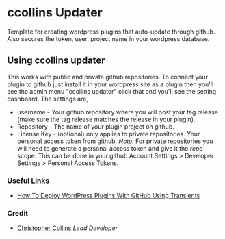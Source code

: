 # ccollins Updater
Template for creating wordpress plugins that auto-update through github. Also secures the token, user, project name in your wordpress database.

## Using ccollins updater
This works with public and private github repositories. To connect your plugin to github just install it in your wordpress site as a plugin then you'll see the admin menu "ccollins updater" click that and you'll see the setting dashboard. The settings are, 
* username - Your github repository where you will post your tag release (make sure the tag release matches the release in your plugin).
* Repository - The name of your plugin project on github. 
* License Key - (optional) only applies to private repositories. Your personal access token from github. *Note:* For private repositories you will need to generate a personal access token and give it the *repo* scope. This can be done in your github Account Settings > Developer Settings > Personal Access Tokens. 

### Useful Links 
* [How To Deploy WordPress Plugins With GitHub Using Transients](https://www.smashingmagazine.com/2015/08/deploy-wordpress-plugins-with-github-using-transients/)

### Credit 
* [Christopher Collins](https://ccollins.io) *Lead Developer*